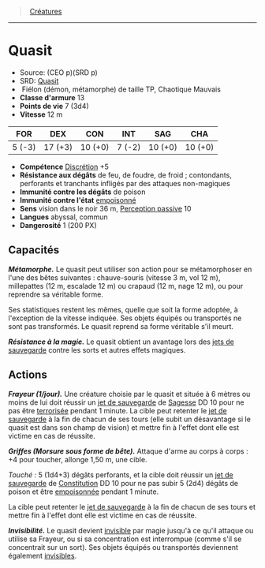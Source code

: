 ﻿---
!MonsterItem
Family: MonsterHD
Type: Fiélon (démon, métamorphe)
Size: TP
Alignment: Chaotique Mauvais
ArmorClass: 13
HitPoints: 7 (3d4)
Speed: 12 m
Strength: ' 5 (-3)'
Dexterity: 17 (+3)
Constitution: 10 (+0)
Intelligence: ' 7 (-2)'
Wisdom: 10 (+0)
Charisma: 10 (+0)
Skills: '[Discrétion](hd_abilities_dexterity_discretion.md) +5'
DamageImmunities: de poison
ConditionImmunities: '[empoisonné](hd_conditions_empoisonne.md)'
DamageResistances: de feu, de foudre, de froid ; contondants, perforants et tranchants infligés par des attaques non-magiques
Senses: vision dans le noir 36 m, [Perception passive](hd_abilities_dexterity_perception_passive.md) 10
Languages: abyssal, commun
Challenge: 1 (200 PX)
Id: monsters_hd.md#quasit
ParentLink: monsters_hd.md#créatures
Name: Quasit
ParentName: Créatures
NameLevel: 1
AltName: '[Quasit](srd_monsters_quasit.md)'
Source: (CEO p)(SRD p)
Attributes:
  Name: Quasit
  Markdown: >+
    # <!--Name-->Quasit<!--/Name-->


    - Source: <!--Source-->(CEO p)(SRD p)<!--/Source-->

    - SRD: <!--AltName-->[Quasit](srd_monsters_quasit.md)<!--/AltName-->

    -  <!--Type-->Fiélon (démon, métamorphe)<!--/Type--> de taille <!--Size-->TP<!--/Size-->, <!--Alignment-->Chaotique Mauvais<!--/Alignment-->

    - **Classe d'armure** <!--ArmorClass-->13<!--/ArmorClass-->

    - **Points de vie** <!--HitPoints-->7 (3d4)<!--/HitPoints-->

    - **Vitesse** <!--Speed-->12 m<!--/Speed-->


    |FOR|DEX|CON|INT|SAG|CHA|

    |---|---|---|---|---|---|

    |<!--Strength--> 5 (-3)<!--/Strength-->|<!--Dexterity-->17 (+3)<!--/Dexterity-->|<!--Constitution-->10 (+0)<!--/Constitution-->|<!--Intelligence--> 7 (-2)<!--/Intelligence-->|<!--Wisdom-->10 (+0)<!--/Wisdom-->|<!--Charisma-->10 (+0)<!--/Charisma-->|


    - **Compétence** <!--Skills-->[Discrétion](hd_abilities_dexterity_discretion.md) +5<!--/Skills-->

    - **Résistance aux dégâts** <!--DamageResistances-->de feu, de foudre, de froid ; contondants, perforants et tranchants infligés par des attaques non-magiques<!--/DamageResistances-->

    - **Immunité contre les dégâts** <!--DamageImmunities-->de poison<!--/DamageImmunities-->

    - **Immunité contre l'état** <!--ConditionImmunities-->[empoisonné](hd_conditions_empoisonne.md)<!--/ConditionImmunities-->

    - **Sens** <!--Senses-->vision dans le noir 36 m, [Perception passive](hd_abilities_dexterity_perception_passive.md) 10<!--/Senses-->

    - **Langues** <!--Languages-->abyssal, commun<!--/Languages-->

    - **Dangerosité** <!--Challenge-->1 (200 PX)<!--/Challenge-->


    ## Capacités


    **_Métamorphe._** Le quasit peut utiliser son action pour se métamorphoser en l'une des bêtes suivantes : chauve-souris (vitesse 3 m, vol 12 m), millepattes (12 m, escalade 12 m) ou crapaud (12 m, nage 12 m), ou pour reprendre sa véritable forme.


    Ses statistiques restent les mêmes, quelle que soit la forme adoptée, à l'exception de la vitesse indiquée. Ses objets équipés ou transportés ne sont pas transformés. Le quasit reprend sa forme véritable s'il meurt.


    **_Résistance à la magie._** Le quasit obtient un avantage lors des [jets de sauvegarde](hd_abilities_jets_de_sauvegarde.md) contre les sorts et autres effets magiques.


    ## Actions


    **_Frayeur (1/jour)._** Une créature choisie par le quasit et située à 6 mètres ou moins de lui doit réussir un [jet de sauvegarde](hd_abilities_jets_de_sauvegarde.md) de [Sagesse](hd_abilities_wisdom.md) DD 10 pour ne pas être [terrorisée](hd_conditions_terrorise.md) pendant 1 minute. La cible peut retenter le [jet de sauvegarde](hd_abilities_jets_de_sauvegarde.md) à la fin de chacun de ses tours (elle subit un désavantage si le quasit est dans son champ de vision) et mettre fin à l'effet dont elle est victime en cas de réussite.


    **_Griffes (Morsure sous forme de bête)._** Attaque d'arme au corps à corps : +4 pour toucher, allonge 1,50 m, une cible.


    _Touché :_ 5 (1d4+3) dégâts perforants, et la cible doit réussir un [jet de sauvegarde](hd_abilities_jets_de_sauvegarde.md) de [Constitution](hd_abilities_constitution.md) DD 10 pour ne pas subir 5 (2d4) dégâts de poison et être [empoisonnée](hd_conditions_empoisonne.md) pendant 1 minute.


    La cible peut retenter le [jet de sauvegarde](hd_abilities_jets_de_sauvegarde.md) à la fin de chacun de ses tours et mettre fin à l'effet dont elle est victime en cas de réussite.


    **_Invisibilité._** Le quasit devient [invisible](hd_conditions_invisible.md) par magie jusqu'à ce qu'il attaque ou utilise sa Frayeur, ou si sa concentration est interrompue (comme s'il se concentrait sur un sort). Ses objets équipés ou transportés deviennent également [invisibles](hd_conditions_invisible.md).

  Source: (CEO p)(SRD p)
  AltName: '[Quasit](srd_monsters_quasit.md)'
  Type: Fiélon (démon, métamorphe)
  Size: TP
  Alignment: Chaotique Mauvais
  ArmorClass: 13
  HitPoints: 7 (3d4)
  Speed: 12 m
  Strength: ' 5 (-3)'
  Dexterity: 17 (+3)
  Constitution: 10 (+0)
  Intelligence: ' 7 (-2)'
  Wisdom: 10 (+0)
  Charisma: 10 (+0)
  Skills: '[Discrétion](hd_abilities_dexterity_discretion.md) +5'
  DamageResistances: de feu, de foudre, de froid ; contondants, perforants et tranchants infligés par des attaques non-magiques
  DamageImmunities: de poison
  ConditionImmunities: '[empoisonné](hd_conditions_empoisonne.md)'
  Senses: vision dans le noir 36 m, [Perception passive](hd_abilities_dexterity_perception_passive.md) 10
  Languages: abyssal, commun
  Challenge: 1 (200 PX)
AttributesDictionary: >+
  Name: Quasit

  Markdown: >+

    # <!--Name-->Quasit<!--/Name-->





    - Source: <!--Source-->(CEO p)(SRD p)<!--/Source-->



    - SRD: <!--AltName-->[Quasit](srd_monsters_quasit.md)<!--/AltName-->



    -  <!--Type-->Fiélon (démon, métamorphe)<!--/Type--> de taille <!--Size-->TP<!--/Size-->, <!--Alignment-->Chaotique Mauvais<!--/Alignment-->



    - **Classe d'armure** <!--ArmorClass-->13<!--/ArmorClass-->



    - **Points de vie** <!--HitPoints-->7 (3d4)<!--/HitPoints-->



    - **Vitesse** <!--Speed-->12 m<!--/Speed-->





    |FOR|DEX|CON|INT|SAG|CHA|



    |---|---|---|---|---|---|



    |<!--Strength--> 5 (-3)<!--/Strength-->|<!--Dexterity-->17 (+3)<!--/Dexterity-->|<!--Constitution-->10 (+0)<!--/Constitution-->|<!--Intelligence--> 7 (-2)<!--/Intelligence-->|<!--Wisdom-->10 (+0)<!--/Wisdom-->|<!--Charisma-->10 (+0)<!--/Charisma-->|





    - **Compétence** <!--Skills-->[Discrétion](hd_abilities_dexterity_discretion.md) +5<!--/Skills-->



    - **Résistance aux dégâts** <!--DamageResistances-->de feu, de foudre, de froid ; contondants, perforants et tranchants infligés par des attaques non-magiques<!--/DamageResistances-->



    - **Immunité contre les dégâts** <!--DamageImmunities-->de poison<!--/DamageImmunities-->



    - **Immunité contre l'état** <!--ConditionImmunities-->[empoisonné](hd_conditions_empoisonne.md)<!--/ConditionImmunities-->



    - **Sens** <!--Senses-->vision dans le noir 36 m, [Perception passive](hd_abilities_dexterity_perception_passive.md) 10<!--/Senses-->



    - **Langues** <!--Languages-->abyssal, commun<!--/Languages-->



    - **Dangerosité** <!--Challenge-->1 (200 PX)<!--/Challenge-->





    ## Capacités





    **_Métamorphe._** Le quasit peut utiliser son action pour se métamorphoser en l'une des bêtes suivantes : chauve-souris (vitesse 3 m, vol 12 m), millepattes (12 m, escalade 12 m) ou crapaud (12 m, nage 12 m), ou pour reprendre sa véritable forme.





    Ses statistiques restent les mêmes, quelle que soit la forme adoptée, à l'exception de la vitesse indiquée. Ses objets équipés ou transportés ne sont pas transformés. Le quasit reprend sa forme véritable s'il meurt.





    **_Résistance à la magie._** Le quasit obtient un avantage lors des [jets de sauvegarde](hd_abilities_jets_de_sauvegarde.md) contre les sorts et autres effets magiques.





    ## Actions





    **_Frayeur (1/jour)._** Une créature choisie par le quasit et située à 6 mètres ou moins de lui doit réussir un [jet de sauvegarde](hd_abilities_jets_de_sauvegarde.md) de [Sagesse](hd_abilities_wisdom.md) DD 10 pour ne pas être [terrorisée](hd_conditions_terrorise.md) pendant 1 minute. La cible peut retenter le [jet de sauvegarde](hd_abilities_jets_de_sauvegarde.md) à la fin de chacun de ses tours (elle subit un désavantage si le quasit est dans son champ de vision) et mettre fin à l'effet dont elle est victime en cas de réussite.





    **_Griffes (Morsure sous forme de bête)._** Attaque d'arme au corps à corps : +4 pour toucher, allonge 1,50 m, une cible.





    _Touché :_ 5 (1d4+3) dégâts perforants, et la cible doit réussir un [jet de sauvegarde](hd_abilities_jets_de_sauvegarde.md) de [Constitution](hd_abilities_constitution.md) DD 10 pour ne pas subir 5 (2d4) dégâts de poison et être [empoisonnée](hd_conditions_empoisonne.md) pendant 1 minute.





    La cible peut retenter le [jet de sauvegarde](hd_abilities_jets_de_sauvegarde.md) à la fin de chacun de ses tours et mettre fin à l'effet dont elle est victime en cas de réussite.





    **_Invisibilité._** Le quasit devient [invisible](hd_conditions_invisible.md) par magie jusqu'à ce qu'il attaque ou utilise sa Frayeur, ou si sa concentration est interrompue (comme s'il se concentrait sur un sort). Ses objets équipés ou transportés deviennent également [invisibles](hd_conditions_invisible.md).



  Source: (CEO p)(SRD p)

  AltName: '[Quasit](srd_monsters_quasit.md)'

  Type: Fiélon (démon, métamorphe)

  Size: TP

  Alignment: Chaotique Mauvais

  ArmorClass: 13

  HitPoints: 7 (3d4)

  Speed: 12 m

  Strength: ' 5 (-3)'

  Dexterity: 17 (+3)

  Constitution: 10 (+0)

  Intelligence: ' 7 (-2)'

  Wisdom: 10 (+0)

  Charisma: 10 (+0)

  Skills: '[Discrétion](hd_abilities_dexterity_discretion.md) +5'

  DamageResistances: de feu, de foudre, de froid ; contondants, perforants et tranchants infligés par des attaques non-magiques

  DamageImmunities: de poison

  ConditionImmunities: '[empoisonné](hd_conditions_empoisonne.md)'

  Senses: vision dans le noir 36 m, [Perception passive](hd_abilities_dexterity_perception_passive.md) 10

  Languages: abyssal, commun

  Challenge: 1 (200 PX)

---
> [Créatures](hd_monsters.md)

---

# Quasit

- Source: (CEO p)(SRD p)
- SRD: [Quasit](srd_monsters_quasit.md)
-  Fiélon (démon, métamorphe) de taille TP, Chaotique Mauvais
- **Classe d'armure** 13
- **Points de vie** 7 (3d4)
- **Vitesse** 12 m

|FOR|DEX|CON|INT|SAG|CHA|
|---|---|---|---|---|---|
| 5 (-3)|17 (+3)|10 (+0)| 7 (-2)|10 (+0)|10 (+0)|

- **Compétence** [Discrétion](hd_abilities_dexterity_discretion.md) +5
- **Résistance aux dégâts** de feu, de foudre, de froid ; contondants, perforants et tranchants infligés par des attaques non-magiques
- **Immunité contre les dégâts** de poison
- **Immunité contre l'état** [empoisonné](hd_conditions_empoisonne.md)
- **Sens** vision dans le noir 36 m, [Perception passive](hd_abilities_dexterity_perception_passive.md) 10
- **Langues** abyssal, commun
- **Dangerosité** 1 (200 PX)

## Capacités

**_Métamorphe._** Le quasit peut utiliser son action pour se métamorphoser en l'une des bêtes suivantes : chauve-souris (vitesse 3 m, vol 12 m), millepattes (12 m, escalade 12 m) ou crapaud (12 m, nage 12 m), ou pour reprendre sa véritable forme.

Ses statistiques restent les mêmes, quelle que soit la forme adoptée, à l'exception de la vitesse indiquée. Ses objets équipés ou transportés ne sont pas transformés. Le quasit reprend sa forme véritable s'il meurt.

**_Résistance à la magie._** Le quasit obtient un avantage lors des [jets de sauvegarde](hd_abilities_jets_de_sauvegarde.md) contre les sorts et autres effets magiques.

## Actions

**_Frayeur (1/jour)._** Une créature choisie par le quasit et située à 6 mètres ou moins de lui doit réussir un [jet de sauvegarde](hd_abilities_jets_de_sauvegarde.md) de [Sagesse](hd_abilities_wisdom.md) DD 10 pour ne pas être [terrorisée](hd_conditions_terrorise.md) pendant 1 minute. La cible peut retenter le [jet de sauvegarde](hd_abilities_jets_de_sauvegarde.md) à la fin de chacun de ses tours (elle subit un désavantage si le quasit est dans son champ de vision) et mettre fin à l'effet dont elle est victime en cas de réussite.

**_Griffes (Morsure sous forme de bête)._** Attaque d'arme au corps à corps : +4 pour toucher, allonge 1,50 m, une cible.

_Touché :_ 5 (1d4+3) dégâts perforants, et la cible doit réussir un [jet de sauvegarde](hd_abilities_jets_de_sauvegarde.md) de [Constitution](hd_abilities_constitution.md) DD 10 pour ne pas subir 5 (2d4) dégâts de poison et être [empoisonnée](hd_conditions_empoisonne.md) pendant 1 minute.

La cible peut retenter le [jet de sauvegarde](hd_abilities_jets_de_sauvegarde.md) à la fin de chacun de ses tours et mettre fin à l'effet dont elle est victime en cas de réussite.

**_Invisibilité._** Le quasit devient [invisible](hd_conditions_invisible.md) par magie jusqu'à ce qu'il attaque ou utilise sa Frayeur, ou si sa concentration est interrompue (comme s'il se concentrait sur un sort). Ses objets équipés ou transportés deviennent également [invisibles](hd_conditions_invisible.md).

